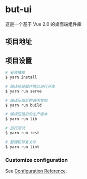 # but-ui
这是一个基于 Vue 2.0 的桌面端组件库

## 项目地址
[]()

## 项目设置
```bash
# 安装依赖
$ yarn install

# 编译热装载环境以进行开发
$ yarn run serve

# 编译压缩后的说明文档
$ yarn run build

# 编译压缩后的生产版本
$ yarn run lib

# 运行测试
$ yarn run test

# 整理和修复文件
$ yarn run lint
```

### Customize configuration
See [Configuration Reference](https://cli.vuejs.org/config/).
